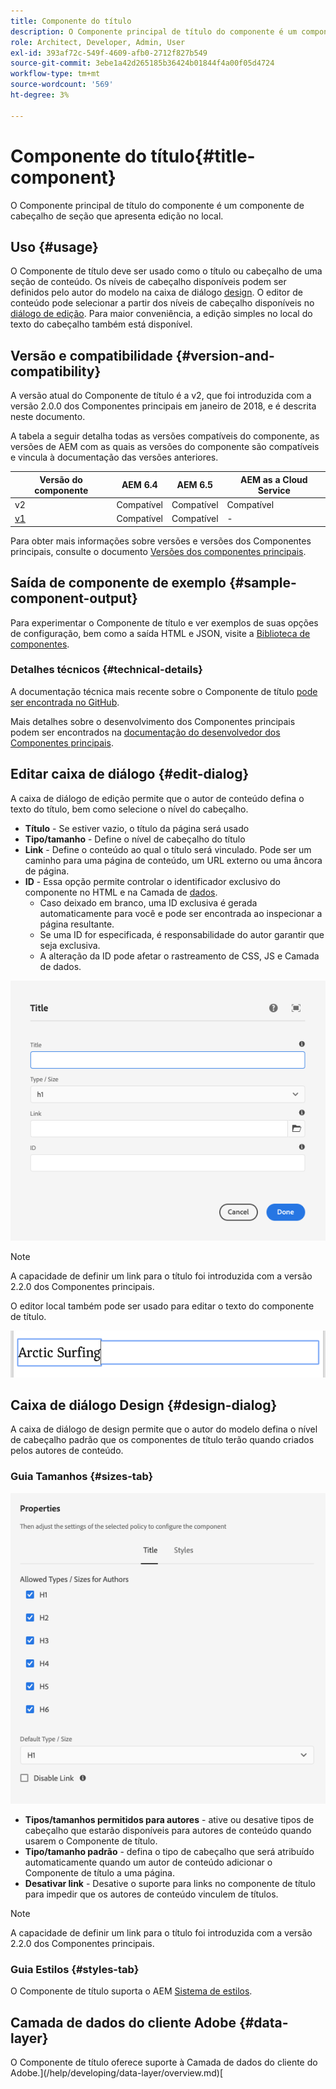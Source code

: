 ```yaml
---
title: Componente do título
description: O Componente principal de título do componente é um componente de cabeçalho de seção que apresenta edição no local.
role: Architect, Developer, Admin, User
exl-id: 393af72c-549f-4609-afb0-2712f827b549
source-git-commit: 3ebe1a42d265185b36424b01844f4a00f05d4724
workflow-type: tm+mt
source-wordcount: '569'
ht-degree: 3%

---
```


# Componente do título{#title-component}

O Componente principal de título do componente é um componente de cabeçalho de seção que apresenta edição no local.

## Uso {#usage}

O Componente de título deve ser usado como o título ou cabeçalho de uma seção de conteúdo. Os níveis de cabeçalho disponíveis podem ser definidos pelo autor do modelo na caixa de diálogo [design](#design-dialog). O editor de conteúdo pode selecionar a partir dos níveis de cabeçalho disponíveis no [diálogo de edição](#edit-dialog). Para maior conveniência, a edição simples no local do texto do cabeçalho também está disponível.

## Versão e compatibilidade {#version-and-compatibility}

A versão atual do Componente de título é a v2, que foi introduzida com a versão 2.0.0 dos Componentes principais em janeiro de 2018, e é descrita neste documento.

A tabela a seguir detalha todas as versões compatíveis do componente, as versões de AEM com as quais as versões do componente são compatíveis e vincula à documentação das versões anteriores.

| Versão do componente | AEM 6.4 | AEM 6.5 | AEM as a Cloud Service |
|---|---|---|---|
| v2 | Compatível | Compatível | Compatível |
| [v1](v1/title-v1.md) | Compatível | Compatível | - |

Para obter mais informações sobre versões e versões dos Componentes principais, consulte o documento [Versões dos componentes principais](/help/versions.md).

## Saída de componente de exemplo {#sample-component-output}

Para experimentar o Componente de título e ver exemplos de suas opções de configuração, bem como a saída HTML e JSON, visite a [Biblioteca de componentes](https://adobe.com/go/aem_cmp_library_title).

### Detalhes técnicos {#technical-details}

A documentação técnica mais recente sobre o Componente de título [pode ser encontrada no GitHub](https://adobe.com/go/aem_cmp_tech_title_v2).

Mais detalhes sobre o desenvolvimento dos Componentes principais podem ser encontrados na [documentação do desenvolvedor dos Componentes principais](/help/developing/overview.md).

## Editar caixa de diálogo {#edit-dialog}

A caixa de diálogo de edição permite que o autor de conteúdo defina o texto do título, bem como selecione o nível do cabeçalho.

* **Título**  - Se estiver vazio, o título da página será usado
* **Tipo/tamanho**  - Define o nível de cabeçalho do título
* **Link**  - Define o conteúdo ao qual o título será vinculado. Pode ser um caminho para uma página de conteúdo, um URL externo ou uma âncora de página.
* **ID**  - Essa opção permite controlar o identificador exclusivo do componente no HTML e na Camada de  [dados](/help/developing/data-layer/overview.md).
   * Caso deixado em branco, uma ID exclusiva é gerada automaticamente para você e pode ser encontrada ao inspecionar a página resultante.
   * Se uma ID for especificada, é responsabilidade do autor garantir que seja exclusiva.
   * A alteração da ID pode afetar o rastreamento de CSS, JS e Camada de dados.

![Caixa de diálogo de edição do componente de título](/help/assets/title-edit.png)

>[!NOTE]
>
>A capacidade de definir um link para o título foi introduzida com a versão 2.2.0 dos Componentes principais.

O editor local também pode ser usado para editar o texto do componente de título.

![Edição no local do Componente de título](/help/assets/title-edit-inline.png)

## Caixa de diálogo Design {#design-dialog}

A caixa de diálogo de design permite que o autor do modelo defina o nível de cabeçalho padrão que os componentes de título terão quando criados pelos autores de conteúdo.

### Guia Tamanhos {#sizes-tab}

![Caixa de diálogo de design do componente de título](/help/assets/title-design.png)

* **Tipos/tamanhos permitidos para autores**  - ative ou desative tipos de cabeçalho que estarão disponíveis para autores de conteúdo quando usarem o Componente de título.
* **Tipo/tamanho padrão** - defina o tipo de cabeçalho que será atribuído automaticamente quando um autor de conteúdo adicionar o Componente de título a uma página.
* **Desativar link** - Desative o suporte para links no componente de título para impedir que os autores de conteúdo vinculem de títulos.

>[!NOTE]
>
>A capacidade de definir um link para o título foi introduzida com a versão 2.2.0 dos Componentes principais.

### Guia Estilos {#styles-tab}

O Componente de título suporta o AEM [Sistema de estilos](/help/get-started/authoring.md#component-styling).

## Camada de dados do cliente Adobe {#data-layer}

O Componente de título oferece suporte à Camada de dados do cliente do Adobe.](/help/developing/data-layer/overview.md)[
